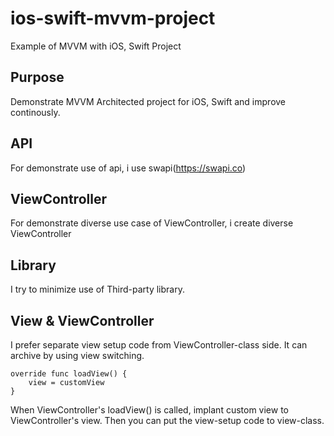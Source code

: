 # ios-swift-mvvm-project
Example of MVVM with iOS, Swift Project

## Purpose
Demonstrate MVVM Architected project for iOS, Swift and improve continously.

## API
For demonstrate use of api, i use swapi(https://swapi.co)

## ViewController
For demonstrate diverse use case of ViewController, i create diverse ViewController

## Library
I try to minimize use of Third-party library.

## View & ViewController
I prefer separate view setup code from ViewController-class side. It can archive by using view switching.

    override func loadView() {
        view = customView
    }

When ViewController's loadView() is called, implant custom view to ViewController's view. Then you can put the view-setup code to view-class.
